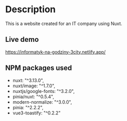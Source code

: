 # Description

This is a website created for an IT company using Nuxt.

## Live demo

https://informatyk-na-godziny-3city.netlify.app/

## NPM packages used
- nuxt: "^3.13.0",
- nuxt/image: "^1.7.0",
- nuxtjs/google-fonts: "^3.2.0",
- pinia/nuxt: "^0.5.4",
- modern-normalize: "^3.0.0",
- pinia: "^2.2.2",
- vue3-toastify: "^0.2.2"

